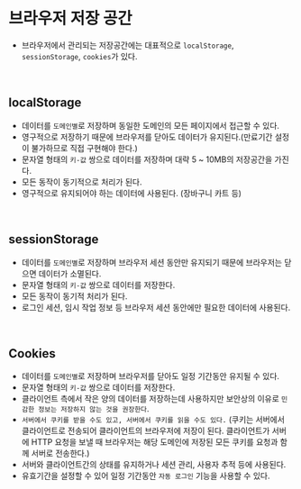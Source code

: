 # 브라우저 저장 공간

-   브라우저에서 관리되는 저장공간에는 대표적으로 `localStorage`, `sessionStorage`, `cookies`가 있다.

<br/>

## localStorage

-   데이터를 `도메인별`로 저장하며 동일한 도메인의 모든 페이지에서 접근할 수 있다.
-   영구적으로 저장하기 때문에 브라우저를 닫아도 데이터가 유지된다.(만료기간 설정이 불가하므로 직접 구현해야 한다.)
-   문자열 형태의 `키-값` 쌍으로 데이터를 저장하며 대략 5 ~ 10MB의 저장공간을 가진다.
-   모든 동작이 동기적으로 처리가 된다.
-  영구적으로 유지되어야 하는 데이터에 사용된다. (장바구니 카트 등)

<br/>

## sessionStorage

-   데이터를 `도메인별`로 저장하며 브라우저 세션 동안만 유지되기 때문에 브라우저는 닫으면 데이터가 소멸된다.
-   문자열 형태의 `키-값` 쌍으로 데이터를 저장한다.
-   모든 동작이 동기적 처리가 된다.
-   로그인 세션, 임시 작업 정보 등 브라우저 세션 동안에만 필요한 데이터에 사용된다.
<br/>

## Cookies

-   데이터를 `도메인별`로 저장하며 브라우저를 닫아도 일정 기간동안 유지될 수 있다.
-   문자열 형태의 `키-값` 쌍으로 데이터를 저장한다.
-   클라이언트 측에서 작은 양의 데이터를 저장하는데 사용하지만 보안상의 이유로 `민감한 정보는 저장하지 않는 것을 권장한다`.
-   `서버에서 쿠키를 받을 수도 있고, 서버에서 쿠키를 읽을 수도 있다.` (쿠키는 서버에서 클라이언트로 전송되어 클라이언트의 브라우저에 저장이 된다. 클라이언트가 서버에 HTTP 요청을 보낼 때 브라우저는 해당 도메인에 저장된 모든 쿠키를 요청과 함께 서버로 전송한다.)
-   서버와 클라이언트간의 상태를 유지하거나 세션 관리, 사용자 추적 등에 사용된다.
-   유효기간을 설정할 수 있어 일정 기간동안 `자동 로그인` 기능을 사용할 수 있다.

